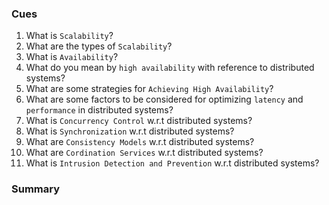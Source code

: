 ### Cues

1. What is `Scalability`? 
2. What are the types of `Scalability`?
3. What is `Availability`?
4. What do you mean by `high availability` with reference to distributed systems?
5. What are some strategies for `Achieving High Availability`?
6. What are some factors to be considered for optimizing `latency` and `performance` in distributed systems?
7. What is `Concurrency Control` w.r.t distributed systems?
8. What is `Synchronization` w.r.t distributed systems?
9. What are `Consistency Models` w.r.t distributed systems?
10. What are `Cordination Services` w.r.t distributed systems?
11. What is `Intrusion Detection and Prevention` w.r.t distributed systems?

### Summary
